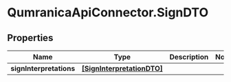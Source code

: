 # QumranicaApiConnector.SignDTO

## Properties

Name | Type | Description | Notes
------------ | ------------- | ------------- | -------------
**signInterpretations** | [**[SignInterpretationDTO]**](SignInterpretationDTO.md) |  | 


